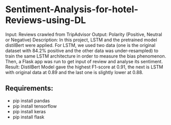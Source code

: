 # Sentiment-Analysis-for-hotel-Reviews-using-DL
Input: Reviews crawled from TripAdvisor
Output: Polarity (Positive, Neutral or Negative)
Description: In this project, LSTM and the pretrained model distilBert were applied. For LSTM, we used two data (one is the original dataset with 84.2% positive and the other data was under-resampled) to train the same LSTM architecture in order to measure the bias phenomenon.
Then, a Flask app was run to get input of review and analyse its sentiment.
Result: DistilBert Model gave the highest F1-score at 0.91, the next is LSTM with original data at 0.89 and the last one is slightly lower at 0.88.
## Requirements:
 - pip install pandas
 - pip install tensorflow 
 - pip install keras
 - pip install flask

